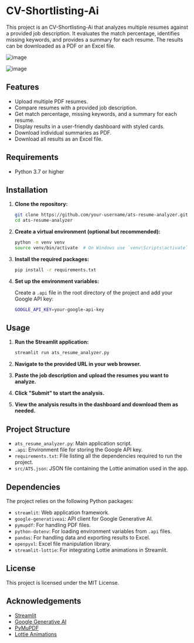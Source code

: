 # CV-Shortlisting-Ai

This project is an CV-Shortlisting-Ai that analyzes multiple resumes against a provided job description. It evaluates the match percentage, identifies missing keywords, and provides a summary for each resume. The results can be downloaded as a PDF or an Excel file.

![image](https://github.com/user-attachments/assets/6733d5f1-aa96-49da-992f-60108b53d9f9)

![image](https://github.com/user-attachments/assets/d36e0282-1dee-4868-baa9-beafd5ed22a2)

## Features

- Upload multiple PDF resumes.
- Compare resumes with a provided job description.
- Get match percentage, missing keywords, and a summary for each resume.
- Display results in a user-friendly dashboard with styled cards.
- Download individual summaries as PDF.
- Download all results as an Excel file.

## Requirements

- Python 3.7 or higher

## Installation

1. **Clone the repository:**

    ```bash
    git clone https://github.com/your-username/ats-resume-analyzer.git
    cd ats-resume-analyzer
    ```

2. **Create a virtual environment (optional but recommended):**

    ```bash
    python -m venv venv
    source venv/bin/activate  # On Windows use `venv\Scripts\activate`
    ```

3. **Install the required packages:**

    ```bash
    pip install -r requirements.txt
    ```

4. **Set up the environment variables:**

    Create a `.api` file in the root directory of the project and add your Google API key:

    ```bash
    GOOGLE_API_KEY=your-google-api-key
    ```

## Usage

1. **Run the Streamlit application:**

    ```bash
    streamlit run ats_resume_analyzer.py
    ```

2. **Navigate to the provided URL in your web browser.**

3. **Paste the job description and upload the resumes you want to analyze.**

4. **Click "Submit" to start the analysis.**

5. **View the analysis results in the dashboard and download them as needed.**

## Project Structure

- `ats_resume_analyzer.py`: Main application script.
- `.api`: Environment file for storing the Google API key.
- `requirements.txt`: File listing all the dependencies required to run the project.
- `src/ATS.json`: JSON file containing the Lottie animation used in the app.

## Dependencies

The project relies on the following Python packages:

- `streamlit`: Web application framework.
- `google-generativeai`: API client for Google Generative AI.
- `pymupdf`: For handling PDF files.
- `python-dotenv`: For loading environment variables from `.api` files.
- `pandas`: For handling data and exporting results to Excel.
- `openpyxl`: Excel file manipulation library.
- `streamlit-lottie`: For integrating Lottie animations in Streamlit.

## License

This project is licensed under the MIT License.

## Acknowledgements

- [Streamlit](https://streamlit.io/)
- [Google Generative AI](https://ai.google/)
- [PyMuPDF](https://pymupdf.readthedocs.io/)
- [Lottie Animations](https://lottiefiles.com/)


